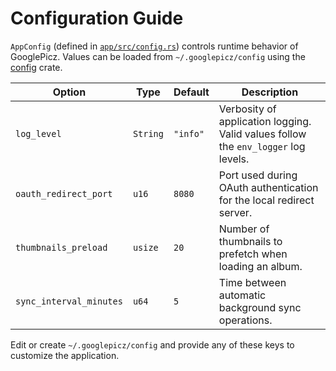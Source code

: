 # Configuration Guide

`AppConfig` (defined in [`app/src/config.rs`](../app/src/config.rs)) controls runtime behavior of GooglePicz. Values can be loaded from `~/.googlepicz/config` using the [config](https://docs.rs/config) crate.

| Option | Type | Default | Description |
| ------ | ---- | ------- | ----------- |
| `log_level` | `String` | `"info"` | Verbosity of application logging. Valid values follow the `env_logger` log levels. |
| `oauth_redirect_port` | `u16` | `8080` | Port used during OAuth authentication for the local redirect server. |
| `thumbnails_preload` | `usize` | `20` | Number of thumbnails to prefetch when loading an album. |
| `sync_interval_minutes` | `u64` | `5` | Time between automatic background sync operations. |

Edit or create `~/.googlepicz/config` and provide any of these keys to customize the application.
